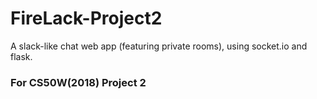 # FireLack-Project2
A slack-like chat web app (featuring private rooms), using socket.io and flask.
### For CS50W(2018) Project 2
